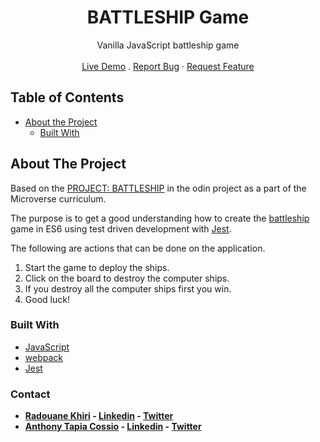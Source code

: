 <p align="center">
  <h1 align="center">BATTLESHIP Game</h1>

  <p align="center">
    Vanilla JavaScript battleship game
    <br>
    <br>
    <a href="https://cdn.statically.io/gh/Redvanisation/Battleship/feature/battleship/dist/index.html" target="_blank">Live Demo</a>
    .
    <a href="https://github.com/Redvanisation/Battleship/issues">Report Bug</a>
    ·
    <a href="https://github.com/Redvanisation/Battleship/issues">Request Feature</a>
  </p>
</p>


<!-- TABLE OF CONTENTS -->
## Table of Contents

* [About the Project](#about-the-project)
  * [Built With](#built-with)


<!-- ABOUT THE PROJECT -->
## About The Project

Based on the [PROJECT: BATTLESHIP](https://www.theodinproject.com/courses/javascript/lessons/battleship) in the odin project as a part of the Microverse curriculum.

The purpose is to get a good understanding how to create the [battleship](https://en.wikipedia.org/wiki/Battleship_(game)) game in ES6 using test driven development with [Jest](https://jestjs.io/).

The following are actions that can be done on the application.
  1. Start the game to deploy the ships.
  2. Click on the board to destroy the computer ships.
  3. If you destroy all the computer ships first you win.
  4. Good luck!

### Built With
* [JavaScript](https://www.javascript.com/)
* [webpack](https://webpack.js.org/)
* [Jest](https://jestjs.io/)


### Contact

* **[Radouane Khiri](https://github.com/Redvanisation) - [Linkedin](https://www.linkedin.com/in/redvan/) - [Twitter](https://twitter.com/redvanisation)**
* **[Anthony Tapia Cossio](https://github.com/AnthonyTC89) - [Linkedin](linkedin.com/in/anthony-tapia-cossio) - [Twitter](https://twitter.com/ptonypTC)**
